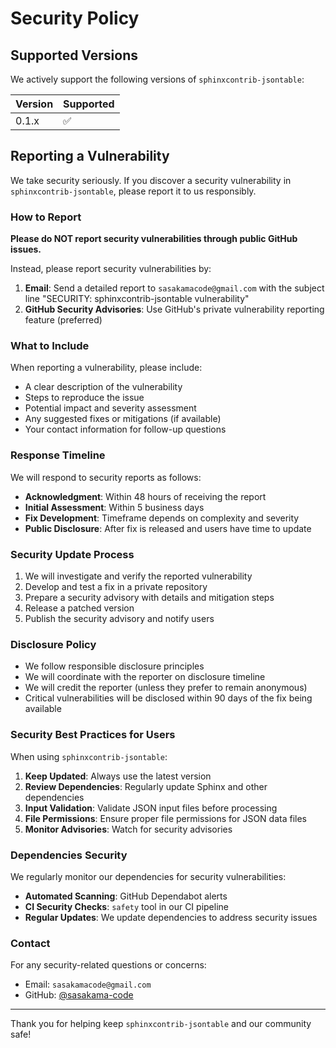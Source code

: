 # Security Policy

## Supported Versions

We actively support the following versions of `sphinxcontrib-jsontable`:

| Version | Supported          |
| ------- | ------------------ |
| 0.1.x   | :white_check_mark: |

## Reporting a Vulnerability

We take security seriously. If you discover a security vulnerability in `sphinxcontrib-jsontable`, please report it to us responsibly.

### How to Report

**Please do NOT report security vulnerabilities through public GitHub issues.**

Instead, please report security vulnerabilities by:

1. **Email**: Send a detailed report to `sasakamacode@gmail.com` with the subject line "SECURITY: sphinxcontrib-jsontable vulnerability"
2. **GitHub Security Advisories**: Use GitHub's private vulnerability reporting feature (preferred)

### What to Include

When reporting a vulnerability, please include:

- A clear description of the vulnerability
- Steps to reproduce the issue
- Potential impact and severity assessment
- Any suggested fixes or mitigations (if available)
- Your contact information for follow-up questions

### Response Timeline

We will respond to security reports as follows:

- **Acknowledgment**: Within 48 hours of receiving the report
- **Initial Assessment**: Within 5 business days
- **Fix Development**: Timeframe depends on complexity and severity
- **Public Disclosure**: After fix is released and users have time to update

### Security Update Process

1. We will investigate and verify the reported vulnerability
2. Develop and test a fix in a private repository
3. Prepare a security advisory with details and mitigation steps
4. Release a patched version
5. Publish the security advisory and notify users

### Disclosure Policy

- We follow responsible disclosure principles
- We will coordinate with the reporter on disclosure timeline
- We will credit the reporter (unless they prefer to remain anonymous)
- Critical vulnerabilities will be disclosed within 90 days of the fix being available

### Security Best Practices for Users

When using `sphinxcontrib-jsontable`:

1. **Keep Updated**: Always use the latest version
2. **Review Dependencies**: Regularly update Sphinx and other dependencies
3. **Input Validation**: Validate JSON input files before processing
4. **File Permissions**: Ensure proper file permissions for JSON data files
5. **Monitor Advisories**: Watch for security advisories

### Dependencies Security

We regularly monitor our dependencies for security vulnerabilities:

- **Automated Scanning**: GitHub Dependabot alerts
- **CI Security Checks**: `safety` tool in our CI pipeline
- **Regular Updates**: We update dependencies to address security issues

### Contact

For any security-related questions or concerns:
- Email: `sasakamacode@gmail.com`
- GitHub: [@sasakama-code](https://github.com/sasakama-code)

---

Thank you for helping keep `sphinxcontrib-jsontable` and our community safe!
